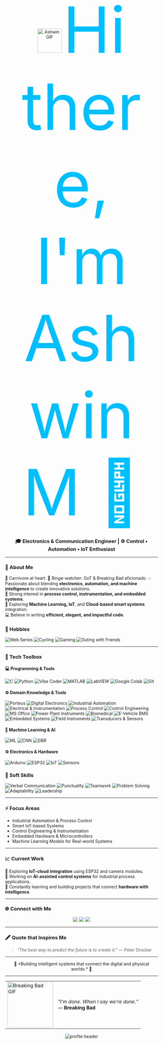 <p align="center">
  <img src="https://media4.giphy.com/media/v1.Y2lkPTc5MGI3NjExYTZkb2g4bmo1YXdyeHM5bXB1NDdxZHk4dnV5dHhlOWtyY2Fwd2tpdiZlcD12MV9pbnRlcm5hbF9naWZfYnlfaWQmY3Q9cw/kyoMZN4P0UTChOBNqx/giphy.gif" width="80" alt="Ashwin GIF">
  <span style="font-size: 15em; color:#00BFFF;"> Hi there, I'm Ashwin M 👋</span>
</p>



<h3 align="center">🎓 Electronics & Communication Engineer | ⚙️ Control • Automation • IoT Enthusiast</h3>

---

### 🌟 About Me
🥩 Carnivore at heart.
🍿 Binge-watcher: GoT & Breaking Bad aficionado.
💡 Passionate about blending **electronics, automation, and machine intelligence** to create innovative solutions.  
🔬 Strong interest in **process control, instrumentation, and embedded systems**.  
🧠 Exploring **Machine Learning, IoT**, and **Cloud-based smart systems** integration.  
💻 Believe in writing **efficient, elegant, and impactful code**.



### 🎨 Hobbies
![Web Series](https://img.shields.io/badge/Web%20Series-FF4500?style=for-the-badge&logo=netflix&logoColor=white)
![Cycling](https://img.shields.io/badge/Cycling-32CD32?style=for-the-badge&logo=bike&logoColor=white)
![Gaming](https://img.shields.io/badge/Gaming-8A2BE2?style=for-the-badge&logo=discord&logoColor=white)
![Outing with Friends](https://img.shields.io/badge/Outing%20with%20Friends-1E90FF?style=for-the-badge&logo=people&logoColor=white)

---

### 🧰 Tech Toolbox

#### 💻 Programming & Tools
![C](https://img.shields.io/badge/C-00599C?style=for-the-badge&logo=c&logoColor=white)
![Python](https://img.shields.io/badge/Python-3776AB?style=for-the-badge&logo=python&logoColor=white)
![Vibe Coder](https://img.shields.io/badge/Vibe%20Coder-CSS%2FSCSS-blueviolet?style=for-the-badge&logo=css3&logoColor=white)
![MATLAB](https://img.shields.io/badge/MATLAB-ff7400?style=for-the-badge&logo=mathworks&logoColor=white)
![LabVIEW](https://img.shields.io/badge/LabVIEW-FFD700?style=for-the-badge&logo=ni&logoColor=black)
![Google Colab](https://img.shields.io/badge/Google%20Colab-F9AB00?style=for-the-badge&logo=googlecolab&logoColor=black)
![Git](https://img.shields.io/badge/Git-F05032?style=for-the-badge&logo=git&logoColor=white)

#### ⚙️ Domain Knowledge & Tools
![Porteus](https://img.shields.io/badge/Porteus-1E90FF?style=for-the-badge&logo=linux&logoColor=white)
![Digital Electronics](https://img.shields.io/badge/Digital%20Electronics-4B0082?style=for-the-badge&logo=circuitverse&logoColor=white)
![Industrial Automation](https://img.shields.io/badge/Industrial%20Automation-FFA500?style=for-the-badge&logo=siemens&logoColor=white)
![Electrical & Instrumentation](https://img.shields.io/badge/Electrical%20%26%20Instrumentation-006400?style=for-the-badge&logo=dependabot&logoColor=white)
![Process Control](https://img.shields.io/badge/Process%20Control-483D8B?style=for-the-badge&logo=controlpanel&logoColor=white)
![Control Engineering](https://img.shields.io/badge/Control%20Engineering-4682B4?style=for-the-badge&logo=engineer&logoColor=white)
![MS Office](https://img.shields.io/badge/MS%20Office-D83B01?style=for-the-badge&logo=microsoftoffice&logoColor=white)
![Power Plant Instruments](https://img.shields.io/badge/Power%20Plant%20Instruments-2F4F4F?style=for-the-badge&logo=powerbi&logoColor=white)
![Biomedical](https://img.shields.io/badge/Biomedical%20Engineering-8B0000?style=for-the-badge&logo=healthicons&logoColor=white)
![E-Vehicle BMS](https://img.shields.io/badge/E--Vehicle%20BMS-228B22?style=for-the-badge&logo=tesla&logoColor=white)
![Embedded Systems](https://img.shields.io/badge/Embedded%20Systems-2F4F4F?style=for-the-badge&logo=arm&logoColor=white)
![Field Instruments](https://img.shields.io/badge/Field%20Instruments-5F9EA0?style=for-the-badge&logo=measure&logoColor=white)
![Transducers & Sensors](https://img.shields.io/badge/Transducers%20%26%20Sensors-2E8B57?style=for-the-badge&logo=symfony&logoColor=white)



#### 🤖 Machine Learning & AI
![ML](https://img.shields.io/badge/Machine%20Learning-102230?style=for-the-badge&logo=ai&logoColor=white)
![CNN](https://img.shields.io/badge/Convolutional%20Neural%20Networks-FF6F00?style=for-the-badge)
![GBR](https://img.shields.io/badge/Gradient%20Boosting-4285F4?style=for-the-badge)

#### ⚙️ Electronics & Hardware
![Arduino](https://img.shields.io/badge/Arduino-00979D?style=for-the-badge&logo=arduino&logoColor=white)
![ESP32](https://img.shields.io/badge/ESP32-2C2C2C?style=for-the-badge&logo=espressif&logoColor=red)
![IoT](https://img.shields.io/badge/Internet%20of%20Things-00BFFF?style=for-the-badge)
![Sensors](https://img.shields.io/badge/Sensors%20%26%20Instrumentation-555555?style=for-the-badge)

### 🌱 Soft Skills
![Verbal Communication](https://img.shields.io/badge/Verbal%20Communication-FF69B4?style=for-the-badge&logo=communication&logoColor=white)
![Punctuality](https://img.shields.io/badge/Punctuality-32CD32?style=for-the-badge&logo=clockify&logoColor=white)
![Teamwork](https://img.shields.io/badge/Teamwork-1E90FF?style=for-the-badge&logo=slack&logoColor=white)
![Problem Solving](https://img.shields.io/badge/Problem%20Solving-FFD700?style=for-the-badge&logo=idea&logoColor=black)
![Adaptability](https://img.shields.io/badge/Adaptability-FF8C00?style=for-the-badge&logo=flex&logoColor=white)
![Leadership](https://img.shields.io/badge/Leadership-8A2BE2?style=for-the-badge&logo=leadership&logoColor=white)

---

### ⚡ Focus Areas
- Industrial Automation & Process Control  
- Smart IoT-based Systems  
- Control Engineering & Instrumentation  
- Embedded Hardware & Microcontrollers  
- Machine Learning Models for Real-world Systems  

---

### 📈 Current Work
🚀 Exploring **IoT-cloud integration** using ESP32 and camera modules.  
🔧 Working on **AI-assisted control systems** for industrial process applications.  
🌱 Constantly learning and building projects that connect **hardware with intelligence**.

---

### 🌐 Connect with Me
<p align="center">
  <a href="https://github.com/aSh-dev-io"><img src="https://img.shields.io/badge/GitHub-171515?style=for-the-badge&logo=github&logoColor=white"/></a>
  <a href="mailto:itzasva79@gmail.com"><img src="https://img.shields.io/badge/Email-D14836?style=for-the-badge&logo=gmail&logoColor=white"/></a>
  <a href="https://www.linkedin.com/in/ashwinm"><img src="https://img.shields.io/badge/LinkedIn-0077B5?style=for-the-badge&logo=linkedin&logoColor=white"/></a>
</p>

---

### 🖋️ Quote that Inspires Me
> *“The best way to predict the future is to create it.”* — Peter Drucker  

---

<p align="center">💫 *Building intelligent systems that connect the digital and physical worlds.* 💫</p>

---

<table>
  <tr>
    <td>
      <img src="https://media4.giphy.com/media/v1.Y2lkPTc5MGI3NjExcmN6MjZ6Ym9hbGF1cXY3cGxwZHdpN2R0bGQ1Nm5wd2l3OWtxamQyYSZlcD12MV9pbnRlcm5hbF9naWZfYnlfaWQmY3Q9cw/6hbjk67dtI8zuiFyUA/giphy.gif" width="150" alt="Breaking Bad GIF">
    </td>
    <td>
      <p align="left">
        <em>"I'm done. When I say we're done."</em> <br>
        — <strong>Breaking Bad</strong>
      </p>
    </td>
  </tr>
</table>




<!-- Banner section -->
<p align="center">
  <img src="https://capsule-render.vercel.app/api?type=waving&color=0:00BFFF,100:1E90FF&height=200&section=header&text=Ashwin%20M%20|%20ECE%20Engineer%20|%20IoT%20|%20Automation%20|%20ML&fontSize=25&fontColor=FFFFFF&animation=fadeIn" alt="profile header"/>
</p>
